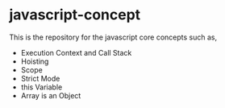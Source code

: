 # javascript-concept
This is the repository for the javascript core concepts such as,

- Execution Context and Call Stack
- Hoisting
- Scope
- Strict Mode
- this Variable
- Array is an Object